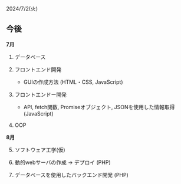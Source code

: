 2024/7/2(火)

## 今後
**7月**<br>

1. データベース

2. フロントエンド開発
   - GUIの作成方法 (HTML・CSS, JavaScript)

3. フロントエンドー開発
   - API, fetch関数, Promiseオブジェクト, JSONを使用した情報取得　(JavaScript)

4. OOP

**8月**<br>

5. ソフトウェア工学(仮)

6. 動的webサーバの作成 -> デプロイ (PHP)

7. データベースを使用したバックエンド開発 (PHP)


